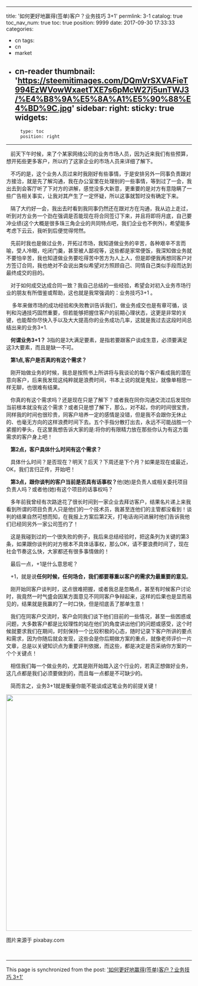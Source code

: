 
---
title: '如何更好地赢得(签单)客户？业务技巧 3+1'
permlink: 3-1
catalog: true
toc_nav_num: true
toc: true
position: 9999
date: 2017-09-30 17:33:33
categories:
- cn
tags:
- cn
- market
- cn-reader
thumbnail: 'https://steemitimages.com/DQmVrSXVAFieT994EzWVowWxaetTXE7s6pMcW27j5unTWJ3/%E4%B8%9A%E5%8A%A1%E5%90%88%E4%BD%9C.jpg'
sidebar:
    right:
        sticky: true
widgets:
    -
        type: toc
        position: right
---


<html>
<p>&nbsp;&nbsp;&nbsp;前天下午时候，来了个某家网络公司的业务市场人员，因为近来我们有些预算，想开拓些更多客户，所以约了这家企业的市场人员来详细了解下。</p>
<p>&nbsp;&nbsp;&nbsp;不巧的是，这个业务人员过来时我刚好有些事情，于是安排另外一同事负责跟对方接洽，就是先了解沟通，我在办公室里在处理别的一些事情，等到过了一会，我出去到会客厅听了下对方的讲解，感觉没多大新意，更重要的是对方有意隐瞒了一些广告相关事实，让我对其产生了一定怀疑，所以这事就暂时没有确定下来。</p>
<p>&nbsp;&nbsp;&nbsp;隔了大约好一会，我出去时看到我同事仍然还在跟对方在沟通，我从边上走过，听到对方业务一个劲在强调是否能现在将合同签订下来，并且将即将月底，自己要冲业绩(这个大概是很多珠三角企业的共同特点吧，我们企业也不例外)，希望能多考虑下云云，我听到后便觉得愕然。</p>
<p>&nbsp;&nbsp;&nbsp;先前时我也是做过业务，开拓过市场，我知道做业务的辛苦，各种艰辛不言而喻，受人冷眼，吃闭门羹，甚至被人鄙视等，这些都是家常便饭，我深知做业务就不要怕辛苦，我也知道做业务要吃得苦中苦方为人上人，但是即便我再想同客户对方签订合同，我也绝对不会说出类似希望对方照顾自己、同情自己类似手段而达到最终成交的目的。</p>
<p>&nbsp;&nbsp;&nbsp;对于如何成交达成合同一致？我自己总结的一些经验，希望会对初入业务市场行业的朋友有所借鉴或帮助，这也就是我常强调的：业务技巧3+1 。</p>
<p>&nbsp;&nbsp;&nbsp;&nbsp;多年来做市场的成功经验和失败教训告诉我们，做业务成交也是有章可循，谈判和沟通技巧固然重要，但若能够把握住客户的前期心理状态，这更是非常的关键，也能帮你尽快入手以及大大提高你的业务成功几率，这就是我过去这段时间总结出来的业务3+1.</p>
<p>&nbsp;&nbsp;&nbsp;<strong>何谓业务3+1？</strong> 3指的是3大满足要素，是指若要跟客户谈成生意，必须要满足这3大要素，而且是缺一不可。</p>
<p>&nbsp;&nbsp;&nbsp;<strong>第1点,客户是否真的有这个需求？</strong></p>
<p>&nbsp;&nbsp;&nbsp;刚开始做业务的时候，我总是按照书上所讲将与我谈论的每个客户看成我的潜在意向客户，后来我发现这纯粹就是浪费时间，书本上说的就是鬼扯，就像单相思一样无聊，也很难有结果。</p>
<p>&nbsp;&nbsp;&nbsp;你真的有这个需求吗？还是现在只是了解下？或者我在同你沟通交流过后发现你当前根本就没有这个需求？或者只是想了解下，那么，对不起，你的时间很宝贵，同样我的时间也很珍贵，同客户培养一定的感情是没错，但是我不会跟你无休止的、也毫无方向的这样浪费时间下去。五个手指分散打出去，永远不可能战胜一个紧握的拳头，在这里我想告诉大家的是:将你的有限精力放在那些你认为有这方面需求的客户身上吧！</p>
<p>&nbsp;&nbsp;&nbsp;<strong>第2点，客户具体什么时间有这个需求？</strong></p>
<p>&nbsp;&nbsp;&nbsp;具体什么时间？是否现在？明天？后天？下周还是下个月？如果是现在或最近，OK，我们言归正传，开始吧！</p>
<p>&nbsp;&nbsp;&nbsp;<strong>第3点，跟你谈判的客户当前是否具有话事权？</strong>他(她)是负责人或相关委托项目负责人吗？或者他(她)有这个项目的话事权吗？</p>
<p>&nbsp;&nbsp;&nbsp;多年前我曾经有次路途花了很长时间到一家企业去拜访客户，结果名片递上来我看到所谓的项目负责人只是他们的一个技术员，我甚至连他们的主管都没看到！谈判的结果自然可想而知，在我报上方案后第2天，打电话询问进展时他们告诉我他们已经同另外一家公司签约了！</p>
<p>&nbsp;&nbsp;&nbsp;这是我碰到过的一个很失败的例子，我后来总结经验时，把这条列为关键的第3条，如果跟你谈判的对方根本不具体话事权，那么OK，请不要浪费时间了，现在社会节奏这么快，大家都还有很多事情做的！</p>
<p>&nbsp;&nbsp;&nbsp;最后一点，+1是什么意思呢？</p>
<p>&nbsp;&nbsp;&nbsp;+1，就是说<strong>任何时候，任何场合，我们都要尊重以客户的需求为最重要的意见</strong>。</p>
<p>&nbsp;&nbsp;&nbsp;刚开始同客户谈判时，这点很难把握，或者我总是忽略点，甚至有时候客户讨论时，我竟然一时气盛会因某方面意见不同同客户争辩起来，这样的后果也是显而易见的，结果就是我赢的了一时口快，但是彻底丢了那单生意！</p>
<p>&nbsp;&nbsp;&nbsp;我们在同客户交流时，客户会同我们谈下他们目前的一些情况，甚至一些困惑或问题，大多数客户都是比较理性的站在他们的角度讲出他们的问题或感受，这个时候就要求我们在期间，时刻保持一个比较积极的心态，随时记录下客户所讲的要点和需求，因为你随后就会发现，这些会是你后期做方案的重点，就像老师评价一片文章，总是以关键知识点为重要评判依据，而这些，都是决定是否采纳你方案的一个个关键点！</p>
<p>&nbsp;&nbsp;&nbsp;相信我们每一个做业务的，尤其是刚开始踏入这个行业的，若真正想做好业务，这几点都是我们必须要做到的，而且每一点都是不可缺少的。&nbsp;</p>
<p>&nbsp;&nbsp;&nbsp;简而言之，业务3+1就是衡量你能不能谈成这笔业务的前提关键！</p>
<p><img src="https://steemitimages.com/DQmVrSXVAFieT994EzWVowWxaetTXE7s6pMcW27j5unTWJ3/%E4%B8%9A%E5%8A%A1%E5%90%88%E4%BD%9C.jpg" width="960" height="640"/></p>
<p>图片来源于 pixabay.com</p>
<p><br></p>
</html>

- - -

This page is synchronized from the post: ['如何更好地赢得(签单)客户？业务技巧 3+1'](https://steemit.com/@rivalhw/3-1)
